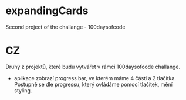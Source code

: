 # expandingCards
Second project of the challange - 100daysofcode

# CZ
Druhý z projektů, které budu vytvářet v rámci 100daysofcode challange. 
  - aplikace zobrazí progress bar, ve kterém máme 4 části a 2 tlačítka. Postupně se dle progressu, který ovládáme pomocí tlačítek, mění styling. 
